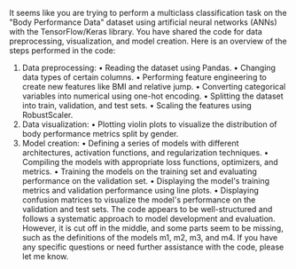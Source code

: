 It seems like you are trying to perform a multiclass classification task on the "Body Performance Data" dataset using artificial neural networks (ANNs) with the TensorFlow/Keras library. You have shared the code for data preprocessing, visualization, and model creation.
Here is an overview of the steps performed in the code:
1.	Data preprocessing:
•	Reading the dataset using Pandas.
•	Changing data types of certain columns.
•	Performing feature engineering to create new features like BMI and relative jump.
•	Converting categorical variables into numerical using one-hot encoding.
•	Splitting the dataset into train, validation, and test sets.
•	Scaling the features using RobustScaler.
2.	Data visualization:
•	Plotting violin plots to visualize the distribution of body performance metrics split by gender.
3.	Model creation:
•	Defining a series of models with different architectures, activation functions, and regularization techniques.
•	Compiling the models with appropriate loss functions, optimizers, and metrics.
•	Training the models on the training set and evaluating performance on the validation set.
•	Displaying the model's training metrics and validation performance using line plots.
•	Displaying confusion matrices to visualize the model's performance on the validation and test sets.
The code appears to be well-structured and follows a systematic approach to model development and evaluation. However, it is cut off in the middle, and some parts seem to be missing, such as the definitions of the models m1, m2, m3, and m4. If you have any specific questions or need further assistance with the code, please let me know.


